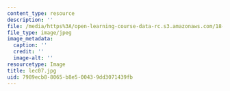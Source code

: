 ```yaml
---
content_type: resource
description: ''
file: /media/https%3A/open-learning-course-data-rc.s3.amazonaws.com/18-01sc-single-variable-calculus-fall-2010/7989ecb88065b8e500439dd3071439fb_lec07.jpg
file_type: image/jpeg
image_metadata:
  caption: ''
  credit: ''
  image-alt: ''
resourcetype: Image
title: lec07.jpg
uid: 7989ecb8-8065-b8e5-0043-9dd3071439fb
---
```

